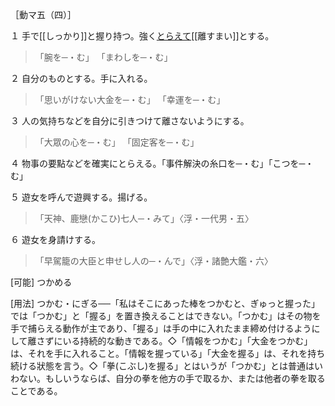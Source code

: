 
［動マ五（四）］

１ 手で[[しっかり]]と握り持つ。強く[とらえて](%E3%81%A8%E3%82%89%E3%81%88%E3%82%8B%EF%BC%88%E6%8D%95%E3%81%88%E3%82%8B%EF%BC%89)[[離すまい]]とする。
>「腕を─・む」
>「まわしを─・む」

２ 自分のものとする。手に入れる。
>「思いがけない大金を─・む」
>「幸運を─・む」

３ 人の気持ちなどを自分に引きつけて離さないようにする。
>「大眾の心を─・む」
>「固定客を─・む」

４ 物事の要點などを確実にとらえる。「事件解決の糸口を─・む」「こつを─・む」

５ 遊女を呼んで遊興する。揚げる。

> 「天神、鹿戀(かこひ)七人─・みて」〈浮・一代男・五〉

６ 遊女を身請けする。

> 「早駕籠の大臣と申せし人の─・んで」〈浮・諸艶大鑑・六〉

[可能] つかめる

[用法] つかむ・にぎる──「私はそこにあった棒をつかむと、ぎゅっと握った」では「つかむ」と「握る」を置き換えることはできない。「つかむ」はその物を手で捕らえる動作が主であり、「握る」は手の中に入れたまま締め付けるようにして離さずにいる持続的な動きである。◇「情報をつかむ」「大金をつかむ」は、それを手に入れること。「情報を握っている」「大金を握る」は、それを持ち続ける狀態を言う。◇「拳(こぶし)を握る」とはいうが「つかむ」とは普通はいわない。もしいうならば、自分の拳を他方の手で取るか、または他者の拳を取ることである。
